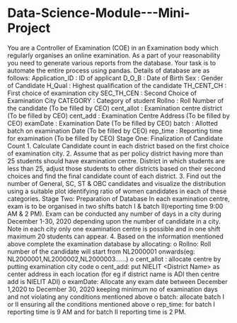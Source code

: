 # Data-Science-Module---Mini-Project
You are a Controller of Examination (COE) in an Examination body which regularly organises an online examination. As a part of your reasonability you need to generate various reports from the database. Your task is to automate the entire process using pandas. Details of database are as follows: Application_ID : ID of applicant D_O_B : Date of Birth Sex : Gender of Candidate H_Qual : Highest qualification of the candidate TH_CENT_CH : First choice of examination city SEC_TH_CEN : Second Choice of Examination City CATEGORY : Category of student Rollno : Roll Number of the candidate (To be filled by CEO) cent_allot : Examination centre district (To be filled by CEO) cent_add : Examination Centre Address (To be filled by CEO) examDate : Examination Date (To be filled by CEO) batch : Allotted batch on examination Date (To be filled by CEO) rep_time : Reporting time for examination (To be filled by CEO) Stage One: Finalization of Candidate Count 1. Calculate Candidate count in each district based on the first choice of examination city. 2. Assume that as per policy district having more than 25 students should have examination centre. District in which students are less than 25, adjust those students to other districts based on their second choices and find the final candidate count of each district. 3. Find out the number of General, SC, ST &amp; OBC candidates and visualize the distribution using a suitable plot identifying ratio of women candidates in each of these categories. Stage Two: Preparation of Database In each examination centre, exam is to be organised in two shifts batch I &amp; batch II(reporting time 9:00 AM &amp; 2 PM). Exam can be conducted any number of days in a city during December 1-30, 2020 depending upon the number of candidate in a city. Note in each city only one examination centre is possible and in one shift maximum 20 students can appear. 4. Based on the information mentioned above complete the examination database by allocating: o Rollno: Roll number of the candidate will start from NL2000001 onwards(eg: NL2000001,NL2000002,NL2000003……) o cent_allot : allocate centre by putting examination city code o cent_add: put NIELIT &lt;District Name> as center address in each location (for eg if district name is ADI then centre add is NIELIT ADI) o examDate: Allocate any exam date between December 1,2020 to December 30, 2020 keeping minimum no of examination days and not violating any conditions mentioned above o batch: allocate batch I or II ensuring all the conditions mentioned above o rep_time: for batch I reporting time is 9 AM and for batch II reporting time is 2 PM.
